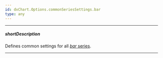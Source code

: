 ```yaml
---
id: dxChart.Options.commonSeriesSettings.bar
type: any
---
```

---
##### shortDescription
Defines common settings for all [*bar* series](/api-reference/20%20Data%20Visualization%20Widgets/dxChart/5%20Series%20Types/BarSeries '/Documentation/ApiReference/Data_Visualization_Widgets/dxChart/Series_Types/BarSeries/').

---
